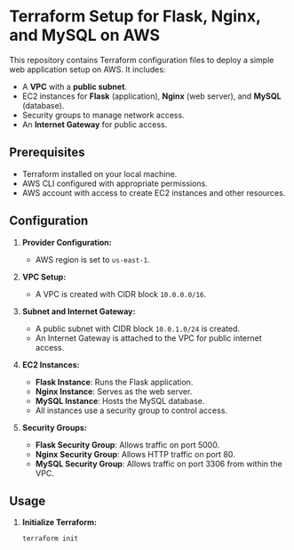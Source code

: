 # Terraform Setup for Flask, Nginx, and MySQL on AWS

This repository contains Terraform configuration files to deploy a simple web application setup on AWS. It includes:

- A **VPC** with a **public subnet**.
- EC2 instances for **Flask** (application), **Nginx** (web server), and **MySQL** (database).
- Security groups to manage network access.
- An **Internet Gateway** for public access.

## Prerequisites

- Terraform installed on your local machine.
- AWS CLI configured with appropriate permissions.
- AWS account with access to create EC2 instances and other resources.

## Configuration

1. **Provider Configuration:**
   - AWS region is set to `us-east-1`.

2. **VPC Setup:**
   - A VPC is created with CIDR block `10.0.0.0/16`.

3. **Subnet and Internet Gateway:**
   - A public subnet with CIDR block `10.0.1.0/24` is created.
   - An Internet Gateway is attached to the VPC for public internet access.

4. **EC2 Instances:**
   - **Flask Instance**: Runs the Flask application.
   - **Nginx Instance**: Serves as the web server.
   - **MySQL Instance**: Hosts the MySQL database.
   - All instances use a security group to control access.

5. **Security Groups:**
   - **Flask Security Group**: Allows traffic on port 5000.
   - **Nginx Security Group**: Allows HTTP traffic on port 80.
   - **MySQL Security Group**: Allows traffic on port 3306 from within the VPC.

## Usage

1. **Initialize Terraform:**
   ```bash
   terraform init

